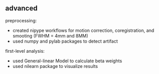 ## **advanced**

preprocessing: 
- created nipype workflows for motion correction, coregistration, and smooting (FWHM = 4mm and 8MM)
- used numpy and pylab packages to detect artifact 

first-level analysis:
- used General-linear Model to calculate beta weights
- used nilearn package to visualize results

